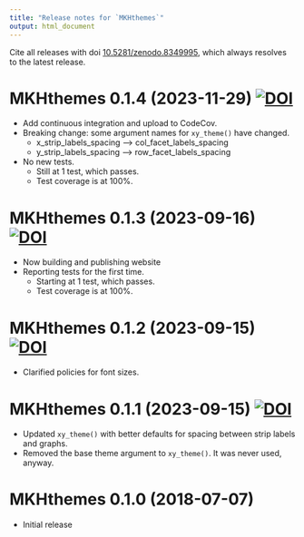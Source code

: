 ```yaml
---
title: "Release notes for `MKHthemes`"
output: html_document
---
```


Cite all releases with doi [10.5281/zenodo.8349995](https://doi.org/10.5281/zenodo.8349995), 
which always resolves to the latest release.


# MKHthemes 0.1.4 (2023-11-29) [![DOI](https://zenodo.org/badge/DOI/10.5281/zenodo.10223694.svg)](https://doi.org/10.5281/zenodo.10223694)

* Add continuous integration and upload to CodeCov.
* Breaking change: some argument names for `xy_theme()` have changed.
    - x_strip_labels_spacing --> col_facet_labels_spacing
    - y_strip_labels_spacing --> row_facet_labels_spacing
* No new tests.
    - Still at 1 test, which passes.
    - Test coverage is at 100%.
    

# MKHthemes 0.1.3 (2023-09-16) [![DOI](https://zenodo.org/badge/DOI/10.5281/zenodo.8352370.svg)](https://doi.org/10.5281/zenodo.8352370)

* Now building and publishing website
* Reporting tests for the first time.
    - Starting at 1 test, which passes.
    - Test coverage is at 100%.


# MKHthemes 0.1.2 (2023-09-15) [![DOI](https://zenodo.org/badge/DOI/10.5281/zenodo.8350273.svg)](https://doi.org/10.5281/zenodo.8350273)

* Clarified policies for font sizes.


# MKHthemes 0.1.1 (2023-09-15) [![DOI](https://zenodo.org/badge/DOI/10.5281/zenodo.8349996.svg)](https://doi.org/10.5281/zenodo.8349996)

* Updated `xy_theme()` with better defaults for
  spacing between strip labels and graphs.
* Removed the base theme argument to `xy_theme()`.
  It was never used, anyway.
  
  
# MKHthemes 0.1.0 (2018-07-07)

* Initial release
